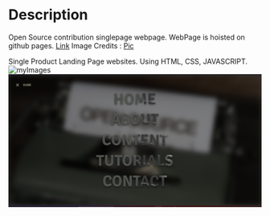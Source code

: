 # Description
Open Source contribution singlepage webpage.
WebPage is hoisted on github pages. [Link](https://shidhishiva.github.io/Landing_Page4/)
 Image Credits : 
 [Pic](https://www.pexels.com/photo/close-up-shot-of-a-typewriter-12081252/)

Single Product Landing Page websites. Using HTML, CSS, JAVASCRIPT.
![myImages](images/sample2.png)
![myImages](images/sample3.png)

